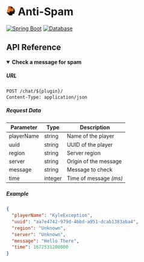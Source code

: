 # [<img src="../.github/icon.png" alt="Fakeplex" width="24" height="24">](../../../) Anti-Spam

[![Spring Boot][spring-boot]](https://spring.io/projects/spring-boot)
[![Database][database]](https://github.com/MariaDB/server)

## API Reference

<details open>
    <summary><b>Check a message for spam</b></summary>

##### URL

```http request
POST /chat/${plugin}/
Content-Type: application/json
```

##### Request Data

| Parameter  | Type    | Description            |
|------------|---------|------------------------|
| playerName | string  | Name of the player     |
| uuid       | string  | UUID of the player     |
| region     | string  | Server region          |
| server     | string  | Origin of the message  |
| message    | string  | Message to check       |
| time       | integer | Time of message _(ms)_ |

##### Example

```json
{
  "playerName": "KyleException",
  "uuid": "aa7e4742-979d-4bbd-a951-dcab1383aba4",
  "region": "Unknown",
  "server": "Unknown",
  "message": "Hello There",
  "time": 1672531200000
}
```

</details>

[spring-boot]: https://img.shields.io/badge/Spring_Boot-%236DB33F.svg?style=for-the-badge&logo=spring&logoColor=white

[database]: https://img.shields.io/badge/MariaDB-003545?style=for-the-badge&logo=mariadb&logoColor=white